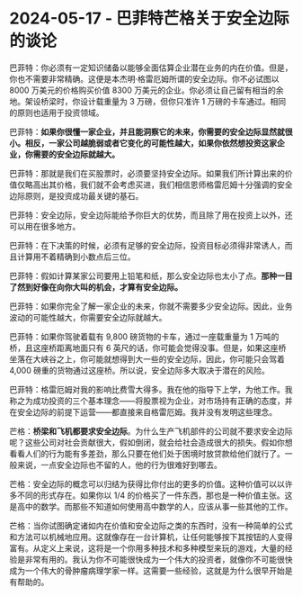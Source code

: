 # 2024-05-17 - 巴菲特芒格关于安全边际的谈论

巴菲特：你必须有一定知识储备以能够全面估算企业潜在业务的内在价值。但是，你也不需要非常精确。这便是本杰明·格雷厄姆所谓的安全边际。你不必试图以 8000 万美元的价格购买价值 8300 万美元的企业。你必须让自己留有相当的余地。架设桥梁时，你设计载重量为 3 万磅，但你只准许 1 万磅的卡车通过。相同的原则也适用于投资领域。

巴菲特：**如果你很懂一家企业，并且能洞察它的未来，你需要的安全边际显然就很小。相反，一家公司越脆弱或者它变化的可能性越大，如果你依然想投资这家企业，你需要的安全边际就越大。**

巴菲特：那就是我们在买股票时，必须要坚持安全边际。如果我们所计算出来的价值仅略高出其价格，我们就不会考虑买进，我们相信恩师格雷厄姆十分强调的安全边际原则，是投资成功最关键的基石。

巴菲特：安全边际，安全边际能给予你巨大的优势，而且除了用在投资上以外，还可以用在很多地方。

巴菲特：在下决策的时候，必须有足够的安全边际，投资目标必须得非常诱人，而且计算用不着精确到小数点后三位。

巴菲特：假如计算某家公司要用上铅笔和纸，那么安全边际也太小了点。**那种一目了然到好像在向你大叫的机会，才算有安全边际。**

巴菲特：如果你完全了解一家企业的未来，你就不需要多少安全边际。因此，业务波动的可能性越大，你需要安全边际就越大。

巴菲特：如果你驾驶着载有 9,800 磅货物的卡车，通过一座载重量为 1 万吨的桥，且这座桥距离地面只有 6 英尺的话，你可能会觉得没事。但是，如果这座桥坐落在大峡谷之上，你可能就想得到大一些的安全边际，因此，你可能只会驾着 4,000 磅重的货物通过这座桥。所以说，安全边际多大取决于潜在的风险。

巴菲特：格雷厄姆对我的影响比费雪大得多。我在他的指导下上学，为他工作。我称之为成功投资的三个基本理念——将股票视为企业，对市场持有正确的态度，并在安全边际的前提下运营——都直接来自格雷厄姆。我并没有发明这些理念。

芒格：**桥梁和飞机都要求安全边际**。为什么生产飞机部件的公司就不要求安全边际呢？这些公司对社会贡献很大，假如倒闭，就会给社会造成很大的损失。假如你想看看人们的行为能有多差劲，那么只要在他们处于困境时放贷款给他们就行了。一般来说，一点安全边际也不留的人，他的行为很难好到哪去。

芒格：安全边际的概念可以归结为获得比你付出的更多的价值。这种价值可以以许多不同的形式存在。如果你以 1/4 的价格买了一件东西，那也是一种价值主张。这是高中的数学。而那些不知道如何使用高中数学的人，应该从事一些其他的工作。

芒格：当你试图确定诸如内在价值和安全边际之类的东西时，没有一种简单的公式和方法可以机械地应用。这就像存在一台计算机，让任何能够按下其按钮的人变得富有。从定义上来说，这将是一个你用多种技术和多种模型来玩的游戏，大量的经验是非常有用的。我认为你不可能很快成为一个伟大的投资者，就像你不可能很快成为一个伟大的骨肿瘤病理学家一样。这需要一些经验，这就是为什么很早开始是有帮助的。
